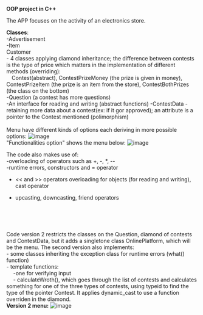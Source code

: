 **OOP project in C++**

The APP focuses on the activity of an electronics store.

**Classes**: <br>-Advertisement <br>-Item<br> Customer<br>- 4 classes applying diamond inheritance; the difference between contests is the type of price which matters in the implementation of different methods (overriding): <br> &emsp;Contest(abstract), ContestPrizeMoney (the prize is given in money),
ContestPrizeItem (the prize is an item from the store), ContestBothPrizes (the class on the bottom)
<br>
-Question (a contest has more questions)<br>
-An interface for reading and writing (abstract functions)
-ContestData - retaining more data about a contest(ex: if it gor approved); an attribute is a pointer to the Contest mentioned (polimorphism) <br>
<br>Menu have different kinds of options each deriving in more possible options:
![image](https://github.com/adelp13/project-POO/assets/116973684/8d18b43c-3d71-4884-ab06-07170a1402ea)
<br> "Functionalities option" shows the menu below:
![image](https://github.com/adelp13/project-POO/assets/116973684/f926a8da-e4d5-4d3d-bda4-1fb0ecc9c614)

The code also makes use of: <br> -overloading of operators such as +, -, *, -- <br>
-runtime errors, constructors and = operator  <br>
- << and >> operators overloading for objects (for reading and writing), cast operator <br>
- upcasting, downcasting, friend operators <br>

  <br>
<br> <br>
Code version 2 restricts the classes on the Question, diamond of contests and ContestData, but it adds a singletone class OnlinePlatform, which will be the menu. The second version also implements:<br> - some classes inheriting the exception class for runtime errors (what() function)<br>- template functions: <br> &emsp; -one for verifying input <br> &emsp; - calculateWroth(), which goes through the list of contests and calculates something for one of the three types of contests, using typeid to find the type of the pointer Contest. It applies dynamic_cast to use a function overriden in the diamond.<br>
**Version 2 menu:**
![image](https://github.com/adelp13/project-POO/assets/116973684/7f6e8779-6a89-4697-8ebc-b1a3795cd462)
